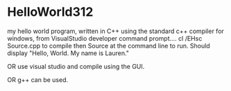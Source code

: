 # HelloWorld312
my hello world program, written in C++
using the standard c++ compiler for windows,
from VisualStudio developer command prompt.... cl /EHsc Source.cpp to compile 
then Source at the command line to run. Should display "Hello, World. My name is Lauren."

OR use visual studio and compile using the GUI. 

OR g++ can be used. 
